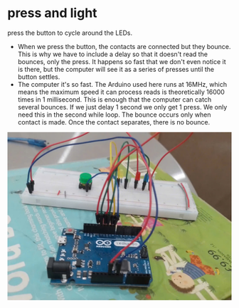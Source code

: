 # press and light

press the button to cycle around the LEDs.
- When we press the button, the contacts are connected but they bounce. This is why we have to include a delay so that it doesn't read the bounces, only the press. It happens so fast that we don't even notice it is there, but the computer will see it as a series of presses until the button settles.  
- The computer it's so fast. The Arduino used here runs at 16MHz, which means the maximum speed it can process reads is theoretically 16000 times in 1 millisecond. This is enough that the computer can catch several bounces. If we just delay 1 second we only get 1 press. We only need this in the second while loop. The bounce occurs only when contact is made. Once the contact separates, there is no bounce.


 ![breadboard setup](/otherside.jpg)

